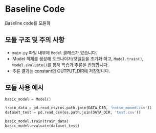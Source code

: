 # Baseline Code
Baseline code를 모듈화

## 모듈 구조 및 주의 사항
- `main.py` 파일 내부에 `Model` 클래스가 있습니다.
- Model 객체를 생성해 토크나이저/모델등을 초기화 하고, `Model.train()`, `Model.evaluate()`를 통해 학습과 추론을 진행합니다.
- 추론 결과는  constant의 OUTPUT_DIR에 저장됩니다.

## 모듈 사용 예시

```python
basic_model = Model()

train_data = pd.read_csv(os.path.join(DATA_DIR, 'noise_moved.csv'))
dataset_test = pd.read_csv(os.path.join(DATA_DIR, 'test.csv'))

basic_model.train(train_data)
basic_model.evaluate(dataset_test)
```